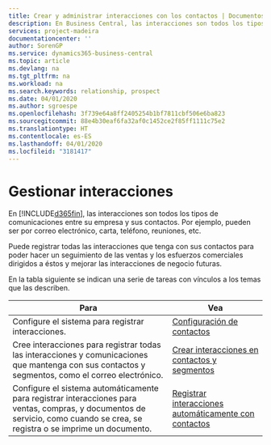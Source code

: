 ```yaml
---
title: Crear y administrar interacciones con los contactos | Documentos de Microsoft
description: En Business Central, las interacciones son todos los tipos de comunicaciones entre su empresa y sus contactos. Por ejemplo, pueden ser por correo electrónico, carta, teléfono, reuniones, etc.
services: project-madeira
documentationcenter: ''
author: SorenGP
ms.service: dynamics365-business-central
ms.topic: article
ms.devlang: na
ms.tgt_pltfrm: na
ms.workload: na
ms.search.keywords: relationship, prospect
ms.date: 04/01/2020
ms.author: sgroespe
ms.openlocfilehash: 3f739e64a8ff2405254b1bf7811cbf506e6ba823
ms.sourcegitcommit: 88e4b30eaf6fa32af0c1452ce2f85ff1111c75e2
ms.translationtype: HT
ms.contentlocale: es-ES
ms.lasthandoff: 04/01/2020
ms.locfileid: "3181417"
---
```

# <a name="managing-interactions"></a>Gestionar interacciones
En [!INCLUDE[d365fin](includes/d365fin_md.md)], las interacciones son todos los tipos de comunicaciones entre su empresa y sus contactos. Por ejemplo, pueden ser por correo electrónico, carta, teléfono, reuniones, etc.

Puede registrar todas las interacciones que tenga con sus contactos para poder hacer un seguimiento de las ventas y los esfuerzos comerciales dirigidos a éstos y mejorar las interacciones de negocio futuras.

En la tabla siguiente se indican una serie de tareas con vínculos a los temas que las describen.

| Para | Vea |
| --- | --- |
| Configure el sistema para registrar interacciones. |[Configuración de contactos](marketing-setup-contacts.md) |
|Cree interacciones para registrar todas las interacciones y comunicaciones que mantenga con sus contactos y segmentos, como el correo electrónico.|[Crear interacciones en contactos y segmentos](marketing-how-create-interactions.md)|
|Configure el sistema automáticamente para registrar interacciones para ventas, compras, y documentos de servicio, como cuando se crea, se registra o se imprime un documento.|[Registrar interacciones automáticamente con contactos](marketing-auto-record-interactions.md)|
